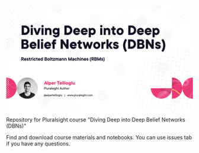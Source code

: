 ![cover-img](cover.jpeg)

Repository for Pluralsight course "Diving Deep into Deep Belief Networks (DBNs)"

Find and download course materials and notebooks. You can use issues tab if you have any questions.
